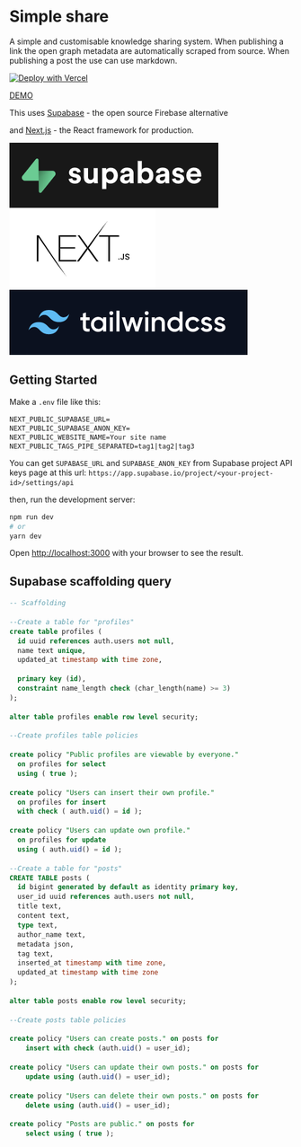 # Simple share

A simple and customisable knowledge sharing system.
When publishing a link the open graph metadata are automatically scraped from source.
When publishing a post the use can use markdown.

[![Deploy with Vercel](https://vercel.com/button)](https://vercel.com/new/clone?repository-url=https%3A%2F%2Fgithub.com%2FAlessandroAnnini%2Fsimple-share&env=NEXT_PUBLIC_SUPABASE_URL,NEXT_PUBLIC_SUPABASE_ANON_KEY,NEXT_PUBLIC_WEBSITE_NAME,NEXT_PUBLIC_TAGS_PIPE_SEPARATED&envDescription=Supabase%20API%20is%20secured%20behind%20an%20API%20gateway%20which%20requires%20an%20API%20Key%20for%20every%20request.&envLink=https%3A%2F%2Fapp.supabase.io%2Fproject%2F%3Cyour-project-ID%3E%2Fsettings%2Fapi)

[DEMO](https://simple-sharing.vercel.app/)

This uses [Supabase](https://supabase.com/) - the open source Firebase alternative

and [Next.js](https://nextjs.org/) - the React framework for production.

![Supabase](./supabase.png 'Supabase')
![Next.js](./next.png 'Next.js')
![Tailwindcss](./tailwindcss.png 'Tailwindcss')

## Getting Started

Make a `.env` file like this:

```text
NEXT_PUBLIC_SUPABASE_URL=
NEXT_PUBLIC_SUPABASE_ANON_KEY=
NEXT_PUBLIC_WEBSITE_NAME=Your site name
NEXT_PUBLIC_TAGS_PIPE_SEPARATED=tag1|tag2|tag3
```

You can get `SUPABASE_URL` and `SUPABASE_ANON_KEY` from Supabase project API keys page at this url: `https://app.supabase.io/project/<your-project-id>/settings/api`

then, run the development server:

```bash
npm run dev
# or
yarn dev
```

Open [http://localhost:3000](http://localhost:3000) with your browser to see the result.

## Supabase scaffolding query

```sql
-- Scaffolding

--Create a table for "profiles"
create table profiles (
  id uuid references auth.users not null,
  name text unique,
  updated_at timestamp with time zone,

  primary key (id),
  constraint name_length check (char_length(name) >= 3)
);

alter table profiles enable row level security;

--Create profiles table policies

create policy "Public profiles are viewable by everyone."
  on profiles for select
  using ( true );

create policy "Users can insert their own profile."
  on profiles for insert
  with check ( auth.uid() = id );

create policy "Users can update own profile."
  on profiles for update
  using ( auth.uid() = id );

--Create a table for "posts"
CREATE TABLE posts (
  id bigint generated by default as identity primary key,
  user_id uuid references auth.users not null,
  title text,
  content text,
  type text,
  author_name text,
  metadata json,
  tag text,
  inserted_at timestamp with time zone,
  updated_at timestamp with time zone
);

alter table posts enable row level security;

--Create posts table policies

create policy "Users can create posts." on posts for
    insert with check (auth.uid() = user_id);

create policy "Users can update their own posts." on posts for
    update using (auth.uid() = user_id);

create policy "Users can delete their own posts." on posts for
    delete using (auth.uid() = user_id);

create policy "Posts are public." on posts for
    select using ( true );
```
